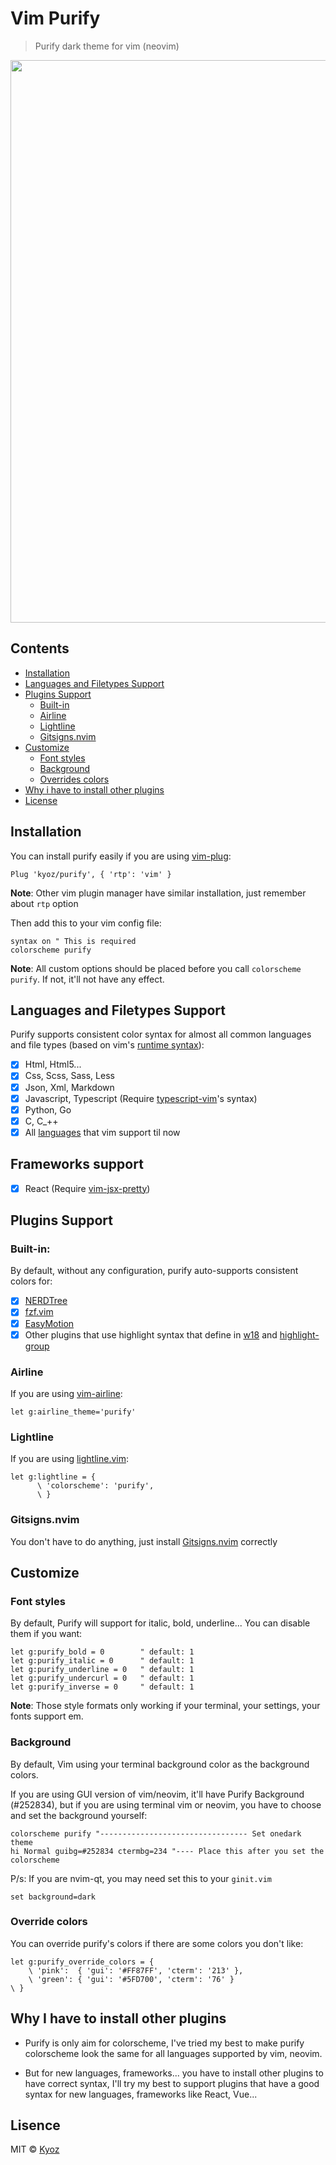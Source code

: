 # Vim Purify
> Purify dark theme for vim (neovim)

<p align="center">
  <img src="https://i.imgur.com/ej5vWWS.png" width="900px">
</p>

## Contents

- [Installation](#installation)
- [Languages and Filetypes Support](#languages-and-filetypes-support)
- [Plugins Support](#plugins-support)
  - [Built-in](#built-in)
  - [Airline](#airline)
  - [Lightline](#lightline)
  - [Gitsigns.nvim](#gitsigns.nvim)
- [Customize](#customize)
  - [Font styles](#font-styles)
  - [Background](#background)
  - [Overrides colors](#overrides-colors)
- [Why i have to install other plugins](#why-i-have-to-install-other-plugins)
- [License](#license)

## Installation

You can install purify easily if you are using [vim-plug](https://github.com/junegunn/vim-plug):

```vim
Plug 'kyoz/purify', { 'rtp': 'vim' }
```

**Note**: Other vim plugin manager have similar installation, just remember about `rtp` option

Then add this to your vim config file:

```vim
syntax on " This is required
colorscheme purify
```

**Note**: All custom options should be placed before you call `colorscheme purify`. If not, it'll not have any effect.

## Languages and Filetypes Support

Purify supports consistent color syntax for almost all common languages and file types (based on vim's [runtime syntax](https://github.com/vim/vim/tree/master/runtime/syntax)):

- [x] Html, Html5...
- [x] Css, Scss, Sass, Less
- [x] Json, Xml, Markdown
- [x] Javascript, Typescript (Require [typescript-vim](https://github.com/leafgarland/typescript-vim)'s syntax)
- [x] Python, Go
- [x] C, C_++
- [x] All [languages](https://github.com/vim/vim/tree/master/runtime/syntax) that vim support til now

## Frameworks support

- [x] React (Require [vim-jsx-pretty](https://github.com/MaxMEllon/vim-jsx-pretty))

## Plugins Support

### Built-in:

By default, without any configuration, purify auto-supports consistent colors for:

- [x] [NERDTree](https://github.com/scrooloose/nerdtree)
- [x] [fzf.vim](https://github.com/junegunn/fzf.vim)
- [x] [EasyMotion](https://github.com/easymotion/vim-easymotion)
- [x] Other plugins that use highlight syntax that define in [w18](http://vimdoc.sourceforge.net/htmldoc/syntax.html#syntax) and [highlight-group](http://vimdoc.sourceforge.net/htmldoc/options.html#'highlight')

### Airline

If you are using [vim-airline](https://github.com/vim-airline/vim-airline):

```
let g:airline_theme='purify'
```

### Lightline

If you are using [lightline.vim](https://github.com/itchyny/lightline.vim):

```
let g:lightline = {
      \ 'colorscheme': 'purify',
      \ }
```

### Gitsigns.nvim

You don't have to do anything, just install [Gitsigns.nvim](https://github.com/lewis6991/gitsigns.nvim) correctly


## Customize

### Font styles

By default, Purify will support for italic, bold, underline... You can disable them if you want:

```
let g:purify_bold = 0        " default: 1
let g:purify_italic = 0      " default: 1
let g:purify_underline = 0   " default: 1
let g:purify_undercurl = 0   " default: 1
let g:purify_inverse = 0     " default: 1
```

**Note**: Those style formats only working if your terminal, your settings, your fonts support em.

### Background

By default, Vim using your terminal background color as the background colors.

If you are using GUI version of vim/neovim, it'll have Purify Background (#252834), but if you are using terminal vim or neovim, you have to choose and set the background yourself:

```
colorscheme purify "--------------------------------- Set onedark theme
hi Normal guibg=#252834 ctermbg=234 "---- Place this after you set the colorscheme
```

P/s: If you are nvim-qt, you may need set this to your `ginit.vim`

```
set background=dark
```

### Override colors

You can override purify's colors if there are some colors you don't like:

```
let g:purify_override_colors = {
    \ 'pink':  { 'gui': '#FF87FF', 'cterm': '213' },
    \ 'green': { 'gui': '#5FD700', 'cterm': '76' }
\ }
```

## Why I have to install other plugins

- Purify is only aim for colorscheme, I've tried my best to make purify colorscheme look the same for all languages supported by vim, neovim.

- But for new languages, frameworks... you have to install other plugins to have correct syntax, I'll try my best to support plugins that have a good syntax for new languages, frameworks like React, Vue...

## Lisence
MIT © [Kyoz](mailto:banminkyoz@gmail.com)

